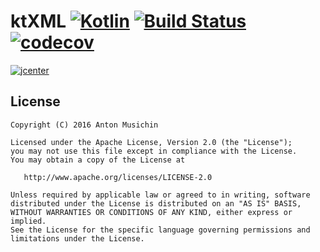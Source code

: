 # ktXML [![Kotlin](https://img.shields.io/badge/Kotlin-1.0.2-blue.svg)](http://kotlinlang.org) [![Build Status](https://travis-ci.org/musichin/ktXML.svg?branch=master)](https://travis-ci.org/musichin/ktXML) [![codecov](https://codecov.io/gh/musichin/ktXML/branch/master/graph/badge.svg)](https://codecov.io/gh/musichin/ktXML)
 [![jcenter](https://api.bintray.com/packages/musichin/maven/ktXML/images/download.svg)](https://bintray.com/musichin/maven/ktXML/_latestVersion)

## License

    Copyright (C) 2016 Anton Musichin

    Licensed under the Apache License, Version 2.0 (the "License");
    you may not use this file except in compliance with the License.
    You may obtain a copy of the License at

       http://www.apache.org/licenses/LICENSE-2.0

    Unless required by applicable law or agreed to in writing, software
    distributed under the License is distributed on an "AS IS" BASIS,
    WITHOUT WARRANTIES OR CONDITIONS OF ANY KIND, either express or implied.
    See the License for the specific language governing permissions and
    limitations under the License.

